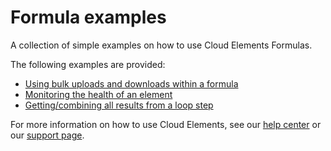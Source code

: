 # Formula examples
A collection of simple examples on how to use Cloud Elements Formulas.

The following examples are provided:
* [Using bulk uploads and downloads within a formula](how-to-use-bulk-within-a-formula)
* [Monitoring the health of an element](monitor-the-health-of-an-element)
* [Getting/combining all results from a loop step](GettingAllResultsFromLoop)

For more information on how to use Cloud Elements, see our [help center](https://docs.cloud-elements.com)
or our [support page](https://support.cloud-elements.com/hc/en-us).
